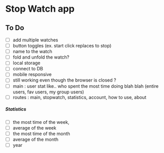 # Stop Watch app

## To Do

- [ ] add multiple watches
- [ ] button toggles (ex. start click replaces to stop)
- [ ] name to the watch
- [ ] fold and unfold the watch?
- [ ] local storage
- [ ] connect to DB
- [ ] mobile responsive
- [ ] still working even though the browser is closed ?
- [ ] main : user stat like.. who spent the most time doing blah blah (entire users, fav users, my group users)
- [ ] routes : main, stopwatch, statistics, account, how to use, about

##### Statistics

- [ ] the most time of the week,
- [ ] average of the week
- [ ] the most time of the month
- [ ] average of the month
- [ ] year
